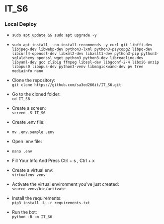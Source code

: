 # IT_S6

### Local Deploy
- `sudo apt update && sudo apt upgrade -y`

- `sudo apt install --no-install-recommends -y curl git libffi-dev libjpeg-dev libwebp-dev python3-lxml python3-psycopg2 libpq-dev libcurl4-openssl-dev libxml2-dev libxslt1-dev python3-pip python3-sqlalchemy openssl wget python3 python3-dev libreadline-dev libyaml-dev gcc zlib1g ffmpeg libssl-dev libgconf-2-4 libxi6 unzip libopus0 libopus-dev python3-venv libmagickwand-dev pv tree mediainfo nano`

- Clone the repository:    
`git clone https://github.com/sa3ed266it/IT_S6.git`
- Go to the cloned folder:    
`cd IT_S6`
- Create a screen:      
`screen -S IT_S6`
- Create .env file:      
- `mv .env.sample .env`
- Open .env file:      
- `nano .env`
- Fill Your Info And Press Ctrl + s , Ctrl + x
- Create a virtual env:      
`virtualenv venv`
- Activate the virtual environment you've just created:      
`source venv/bin/activate`
- Install the requirements:      
`pip3 install -U -r requirements.txt`
- Run the bot:      
`python -B -m IT_S6`
